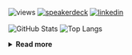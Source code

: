![views](https://komarev.com/ghpvc/?username=chck&color=blueviolet)
[![speakerdeck](https://img.shields.io/badge/Speaker_Deck-chck-8a2be2?style=flat-square&logo=speaker-deck)](https://speakerdeck.com/chck)
[![linkedin](https://img.shields.io/badge/LinkedIn-chck-8a2be2?style=flat-square&logo=linkedin)](https://www.linkedin.com/in/chck/)

<p align="left"> 
  <img alt="GitHub Stats" align="center" height="150" src="https://github-readme-stats-nine-umber-51.vercel.app/api?username=chck&count_private=true&show_icons=true&hide_title=true&theme=buefy" />
  <img alt="Top Langs" align="center" height="150" src="https://github-readme-stats-nine-umber-51.vercel.app/api/top-langs/?username=chck&layout=compact&count_private=true&show_icons=true&hide_title=true&theme=buefy" />
</p>

<details>
  <summary><b>Read more</b></summary>
  <br>

  <!--START_SECTION:waka-->
**🐱 My GitHub Data** 

> 📦 83.0 kB Used in GitHub's Storage 
 > 
> 🏆 509 Contributions in the Year 2024
 > 
> 💼 Opted to Hire
 > 
> 📜 133 Public Repositories 
 > 
> 🔑 22 Private Repositories 
 > 
**I'm a Night 🦉** 

```text
🌞 Morning                932 commits         ███░░░░░░░░░░░░░░░░░░░░░░   13.24 % 
🌆 Daytime                2305 commits        ████████░░░░░░░░░░░░░░░░░   32.74 % 
🌃 Evening                2056 commits        ███████░░░░░░░░░░░░░░░░░░   29.20 % 
🌙 Night                  1748 commits        ██████░░░░░░░░░░░░░░░░░░░   24.83 % 
```
📅 **I'm Most Productive on Thursday** 

```text
Monday                   1336 commits        █████░░░░░░░░░░░░░░░░░░░░   18.97 % 
Tuesday                  1084 commits        ████░░░░░░░░░░░░░░░░░░░░░   15.40 % 
Wednesday                1132 commits        ████░░░░░░░░░░░░░░░░░░░░░   16.08 % 
Thursday                 1794 commits        ██████░░░░░░░░░░░░░░░░░░░   25.48 % 
Friday                   707 commits         ███░░░░░░░░░░░░░░░░░░░░░░   10.04 % 
Saturday                 415 commits         █░░░░░░░░░░░░░░░░░░░░░░░░   05.89 % 
Sunday                   573 commits         ██░░░░░░░░░░░░░░░░░░░░░░░   08.14 % 
```


📊 **This Week I Spent My Time On** 

```text
💬 Programming Languages: 
Python                   1 hr 31 mins        ██████████░░░░░░░░░░░░░░░   41.69 % 
JSON                     48 mins             ██████░░░░░░░░░░░░░░░░░░░   22.38 % 
TypeScript               28 mins             ███░░░░░░░░░░░░░░░░░░░░░░   13.14 % 
TOML                     17 mins             ██░░░░░░░░░░░░░░░░░░░░░░░   07.97 % 
JavaScript               11 mins             █░░░░░░░░░░░░░░░░░░░░░░░░   05.22 % 

🔥 Editors: 
PyCharm                  1 hr 48 mins        ████████████░░░░░░░░░░░░░   49.63 % 
WebStorm                 1 hr 41 mins        ████████████░░░░░░░░░░░░░   46.49 % 
Neovim                   8 mins              █░░░░░░░░░░░░░░░░░░░░░░░░   03.89 % 
```

**I Mostly Code in Python** 

```text
Python                   45 repos            █████████░░░░░░░░░░░░░░░░   34.88 % 
Jupyter Notebook         19 repos            ████░░░░░░░░░░░░░░░░░░░░░   14.73 % 
Rust                     7 repos             █░░░░░░░░░░░░░░░░░░░░░░░░   05.43 % 
TypeScript               4 repos             █░░░░░░░░░░░░░░░░░░░░░░░░   03.10 % 
Astro                    1 repo              ░░░░░░░░░░░░░░░░░░░░░░░░░   00.78 % 
```



**Timeline**

![Lines of Code chart](https://raw.githubusercontent.com/chck/chck/main/assets/bar_graph.png)


 Last Updated on 2024-10-28 01:57 UTC
<!--END_SECTION:waka-->
</details>

